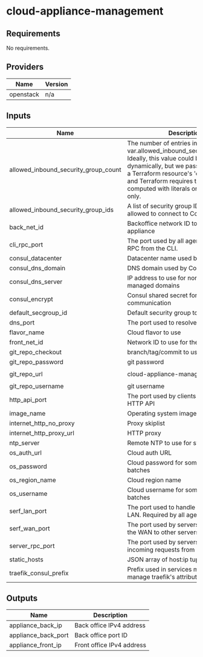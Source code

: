 # cloud-appliance-management

<!-- BEGINNING OF PRE-COMMIT-TERRAFORM DOCS HOOK -->
## Requirements

No requirements.

## Providers

| Name | Version |
|------|---------|
| openstack | n/a |

## Inputs

| Name | Description | Type | Default | Required |
|------|-------------|------|---------|:--------:|
| allowed\_inbound\_security\_group\_count | The number of entries in var.allowed\_inbound\_security\_group\_ids. Ideally, this value could be computed dynamically, but we pass this variable to a Terraform resource's 'count' property and Terraform requires that 'count' be computed with literals or data sources only. | `number` | `0` | no |
| allowed\_inbound\_security\_group\_ids | A list of security group IDs that will be allowed to connect to Consul | `list(string)` | `[]` | no |
| back\_net\_id | Backoffice network ID to use for the appliance | `string` | n/a | yes |
| cli\_rpc\_port | The port used by all agents to handle RPC from the CLI. | `number` | `8400` | no |
| consul\_datacenter | Datacenter name used by Consul agent | `string` | n/a | yes |
| consul\_dns\_domain | DNS domain used by Consul agent | `string` | n/a | yes |
| consul\_dns\_server | IP address to use for non-consul-managed domains | `string` | n/a | yes |
| consul\_encrypt | Consul shared secret for cluster communication | `string` | n/a | yes |
| default\_secgroup\_id | Default security group to use | `string` | n/a | yes |
| dns\_port | The port used to resolve DNS queries. | `number` | `8600` | no |
| flavor\_name | Cloud flavor to use | `string` | n/a | yes |
| front\_net\_id | Network ID to use for the appliance | `string` | n/a | yes |
| git\_repo\_checkout | branch/tag/commit to use | `string` | `"master"` | no |
| git\_repo\_password | git password | `string` | `""` | no |
| git\_repo\_url | cloud-appliance-management repo | `string` | `"https://github.com/mgrzybek/cloud-appliance-management"` | no |
| git\_repo\_username | git username | `string` | `""` | no |
| http\_api\_port | The port used by clients to talk to the HTTP API | `number` | `8500` | no |
| image\_name | Operating system image to use | `string` | n/a | yes |
| internet\_http\_no\_proxy | Proxy skiplist | `string` | `""` | no |
| internet\_http\_proxy\_url | HTTP proxy | `string` | `""` | no |
| ntp\_server | Remote NTP to use for sync | `string` | `""` | no |
| os\_auth\_url | Cloud auth URL | `string` | n/a | yes |
| os\_password | Cloud password for some internal batches | `string` | n/a | yes |
| os\_region\_name | Cloud region name | `string` | n/a | yes |
| os\_username | Cloud username for some internal batches | `string` | n/a | yes |
| serf\_lan\_port | The port used to handle gossip in the LAN. Required by all agents. | `number` | `8301` | no |
| serf\_wan\_port | The port used by servers to gossip over the WAN to other servers. | `number` | `8302` | no |
| server\_rpc\_port | The port used by servers to handle incoming requests from other agents. | `number` | `8300` | no |
| static\_hosts | JSON array of host:ip tuples | `string` | `""` | no |
| traefik\_consul\_prefix | Prefix used in services metadata to manage traefik's attributes | `string` | `"admin"` | no |

## Outputs

| Name | Description |
|------|-------------|
| appliance\_back\_ip | Back office IPv4 address |
| appliance\_back\_port | Back office port ID |
| appliance\_front\_ip | Front office IPv4 address |

<!-- END OF PRE-COMMIT-TERRAFORM DOCS HOOK -->

